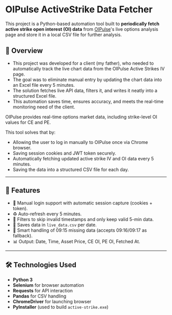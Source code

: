 # OIPulse ActiveStrike Data Fetcher

This project is a Python-based automation tool built to **periodically fetch active strike open interest (OI) data** from [OIPulse](https://www.oipulse.com)'s live options analysis page and store it in a local CSV file for further analysis.

## 🧠 Overview

- This project was developed for a client (my father), who needed to automatically track the live chart data from the OIPulse Active Strikes IV page.
- The goal was to eliminate manual entry by updating the chart data into an Excel file every 5 minutes.
- The solution fetches live API data, filters it, and writes it neatly into a structured Excel file.
- This automation saves time, ensures accuracy, and meets the real-time monitoring need of the client.

OIPulse provides real-time options market data, including strike-level OI values for CE and PE.

This tool solves that by:
- Allowing the user to log in manually to OIPulse once via Chrome browser.
- Saving session cookies and JWT token securely.
- Automatically fetching updated active strike IV and OI data every 5 minutes.
- Saving the data into a structured CSV file for each day.

---

## 🚀 Features

- 🔐 Manual login support with automatic session capture (cookies + token).
- ♻️ Auto-refresh every 5 minutes.
- 🧹 Filters to skip invalid timestamps and only keep valid 5-min data.
- 📁 Saves data in `live_data.csv` per date.
- 🧠 Smart handling of 09:15 missing data (accepts 09:16/09:17 as fallback).
- 📊 Output: Date, Time, Asset Price, CE OI, PE OI, Fetched At.

---

## 🛠️ Technologies Used

- **Python 3**
- **Selenium** for browser automation
- **Requests** for API interaction
- **Pandas** for CSV handling
- **ChromeDriver** for launching browser
- **PyInstaller** (used to build `active-strike.exe`)
